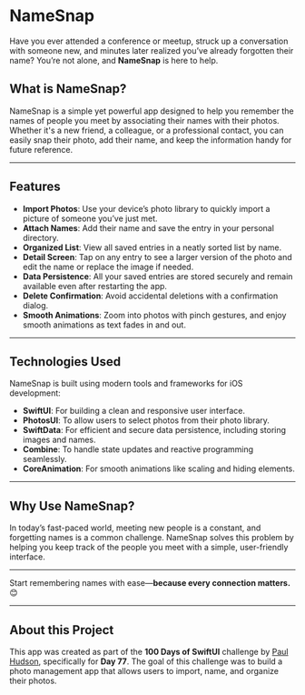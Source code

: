 # NameSnap

Have you ever attended a conference or meetup, struck up a conversation with someone new, and minutes later realized you’ve already forgotten their name? You’re not alone, and **NameSnap** is here to help.

## What is NameSnap?

NameSnap is a simple yet powerful app designed to help you remember the names of people you meet by associating their names with their photos. Whether it's a new friend, a colleague, or a professional contact, you can easily snap their photo, add their name, and keep the information handy for future reference.

---

## Features

- **Import Photos**: Use your device’s photo library to quickly import a picture of someone you’ve just met.
- **Attach Names**: Add their name and save the entry in your personal directory.
- **Organized List**: View all saved entries in a neatly sorted list by name.
- **Detail Screen**: Tap on any entry to see a larger version of the photo and edit the name or replace the image if needed.
- **Data Persistence**: All your saved entries are stored securely and remain available even after restarting the app.
- **Delete Confirmation**: Avoid accidental deletions with a confirmation dialog.
- **Smooth Animations**: Zoom into photos with pinch gestures, and enjoy smooth animations as text fades in and out.

---

## Technologies Used

NameSnap is built using modern tools and frameworks for iOS development:

- **SwiftUI**: For building a clean and responsive user interface.
- **PhotosUI**: To allow users to select photos from their photo library.
- **SwiftData**: For efficient and secure data persistence, including storing images and names.
- **Combine**: To handle state updates and reactive programming seamlessly.
- **CoreAnimation**: For smooth animations like scaling and hiding elements.

---

## Why Use NameSnap?

In today’s fast-paced world, meeting new people is a constant, and forgetting names is a common challenge. NameSnap solves this problem by helping you keep track of the people you meet with a simple, user-friendly interface.

---

Start remembering names with ease—**because every connection matters.** 😊


---

## About this Project

This app was created as part of the **100 Days of SwiftUI** challenge by [Paul Hudson](https://www.hackingwithswift.com/100/swiftui), specifically for **Day 77**. The goal of this challenge was to build a photo management app that allows users to import, name, and organize their photos.

